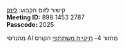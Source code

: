 
קישור לזום הקבוע: <a href="https://huji.zoom.us/j/89814532787#success" target="_blank" rel="noopener noreferrer">לינק</a> <br />
**Meeting ID:** 898 1453 2787<br />
**Passcode:** 2025<br />


מהנדסי AI מחזור 4- <a href="https://drive.google.com/drive/folders/1KKcH5vRt-giHV45kZR0opSdn2ql83hM5" target="_blank" rel="noopener noreferrer">תיקיית משתתפי</a> הקורס
